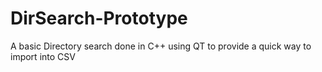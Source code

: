 # DirSearch-Prototype
A basic Directory search done in C++ using QT to provide a quick way to import into CSV
